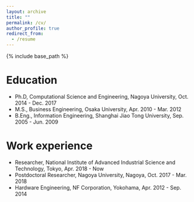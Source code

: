 ```yaml
---
layout: archive
title: ""
permalink: /cv/
author_profile: true
redirect_from:
  - /resume
---
```


{% include base_path %}

Education
======
* Ph.D, Computational Science and Engineering, Nagoya University, Oct. 2014 - Dec. 2017 
* M.S., Business Engineering, Osaka University, Apr. 2010 - Mar. 2012
* B.Eng., Information Engineering, Shanghai Jiao Tong University, Sep. 2005 - Jun. 2009

Work experience
======
* Researcher, National Institute of Advanced Industrial Science and Technology, Tokyo, Apr. 2018 - Now
* Postdoctoral Researcher, Nagoya University, Nagoya, Oct. 2017 - Mar. 2018
* Hardware Engineering, NF Corporation, Yokohama, Apr. 2012 - Sep. 2014
  
<!-- Skills
======
* Skill 1
* Skill 2
  * Sub-skill 2.1
  * Sub-skill 2.2
  * Sub-skill 2.3
* Skill 3

Publications
======
  <ul>{% for post in site.publications %}
    {% include archive-single-cv.html %}
  {% endfor %}</ul>
  
Talks
======
  <ul>{% for post in site.talks %}
    {% include archive-single-talk-cv.html %}
  {% endfor %}</ul>
  
Teaching
======
  <ul>{% for post in site.teaching %}
    {% include archive-single-cv.html %}
  {% endfor %}</ul>
  
Service and leadership
======
* Currently signed in to 43 different slack teams -->
